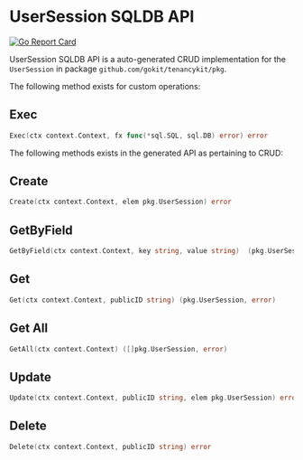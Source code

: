 UserSession SQLDB API
===================================

[![Go Report Card](https://goreportcard.com/badge/github.com/gokit/tenancykit/pkg/db/usersessionsql)](https://goreportcard.com/report/github.com/gokit/tenancykit/pkg/db/usersessionsql)

UserSession SQLDB API is a auto-generated CRUD implementation for the `UserSession` in package `github.com/gokit/tenancykit/pkg`.

The following method exists for custom operations:

## Exec

```go
Exec(ctx context.Context, fx func(*sql.SQL, sql.DB) error) error
```

The following methods exists in the generated API as pertaining to CRUD:

## Create

```go
Create(ctx context.Context, elem pkg.UserSession) error
```

## GetByField

```go
GetByField(ctx context.Context, key string, value string)  (pkg.UserSession,  error)
```

## Get

```go
Get(ctx context.Context, publicID string) (pkg.UserSession, error)
```

## Get All

```go
GetAll(ctx context.Context) ([]pkg.UserSession, error)
```

## Update

```go
Update(ctx context.Context, publicID string, elem pkg.UserSession) error
```

## Delete

```go
Delete(ctx context.Context, publicID string) error
```
